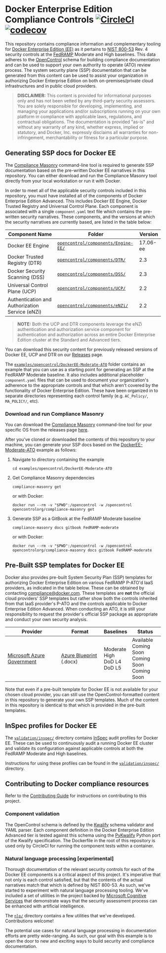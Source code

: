 # Docker Enterprise Edition Compliance Controls [![CircleCI](https://circleci.com/gh/docker/compliance/tree/master.svg?style=svg&circle-token=daeaf5acd7ac08000ea727cbf8ec9baa8ded8da4)](https://circleci.com/gh/docker/compliance/tree/master) [![codecov](https://codecov.io/gh/docker/compliance/branch/master/graph/badge.svg?token=WiRPQcno3c)](https://codecov.io/gh/docker/compliance)

This repository contains compliance information and complementary tooling for [Docker Enterprise Edition (EE)](https://www.docker.com/enterprise-edition) as it pertains to [NIST 800-53](https://nvd.nist.gov/800-53) Rev. 4 security controls at the [FedRAMP](https://www.fedramp.gov/) Moderate and High baselines. This data adheres to the [OpenControl](http://open-control.org/) schema for building compliance documentation and can be used to support your own authority to operate (ATO) review process. The system security plane (SSP) documentation that can be generated from this content can be used to assist your organization in authorizing Docker Enterprise Edition on both on-premises/private cloud infrastructures and in public cloud providers.

> **DISCLAIMER:** This content is provided for informational purposes only and has not been vetted by any third-party security assessors. You are solely responsible for developing, implementing, and managing your applications and/or subscriptions running on your own platform in compliance with applicable laws, regulations, and contractual obligations. The documentation is provided "as-is" and without any warranty of any kind, whether express, implied or statutory, and Docker, Inc. expressly disclaims all warranties for non-infringement, merchantability or fitness for a particular purpose.

## Generating SSP docs for Docker EE

The [Compliance Masonry](https://github.com/opencontrol/compliance-masonry/) command-line tool is required to generate SSP documentation based on the pre-written Docker EE narratives in this repository. You can either download and run the Compliance Masonry tool directly from your local workstation or run it with Docker.

In order to meet all of the applicable security controls included in this repository, you must have installed all of the components of Docker Enterprise Edition Advanced. This includes Docker EE Engine, Docker Trusted Registry and Universal Control Plane. Each component is associated with a single `component.yaml` text file which contains the pre-written security narratives. These components, and the versions at which the security narratives are currently based, are listed in the table below:

|Component Name|Folder|Version|
|--------------|------|-------|
|Docker EE Engine|[`opencontrol/components/Engine-EE/`](opencontrol/components/Engine-EE)|17.06-ee|
|Docker Trusted Registry (DTR)|[`opencontrol/components/DTR/`](opencontrol/components/DTR)|2.3|
|Docker Security Scanning (DSS)|[`opencontrol/components/DSS/`](opencontrol/components/DSS)|2.3|
|Universal Control Plane (UCP)|[`opencontrol/components/UCP/`](opencontrol/components/UCP)|2.2|
|Authentication and Authorization Service (eNZi)|[`opencontrol/components/eNZi/`](opencontrol/components/eNZi)|2.2|

> **NOTE:** Both the UCP and DTR components leverage the eNZi authentication and authorization service component for authentication and authorization across an entire Docker Enterprise Edition cluster at the Standard and Advanced tiers.

You can download this security content for previously released versions of Docker EE, UCP and DTR on our [Releases](https://github.com/docker/compliance/releases) page.

The [`examples/opencontrol/DockerEE-Moderate-ATO`](examples/opencontrol/DockerEE-Moderate-ATO) folder contains an example that you can use as a starting point for generating an SSP at the FedRAMP Moderate baseline. It also includes additional placeholder `component.yaml` files that can be used to document your organization's adherence to the appropriate controls and that which aren't covered by the functionality of Docker Enterprise Edition. These have been organized in to separate directories representing each control family (e.g. `AC_Policy/`, `MA_POLICY/`, etc).

### Download and run Compliance Masonry

You can download the [Compliance Masonry](https://github.com/opencontrol/compliance-masonry/) command-line tool for your specific OS from the releases page [here](https://github.com/opencontrol/compliance-masonry/releases).

After you've cloned or downloaded the contents of this repository to your machine, you can generate your SSP docs based on the [DockerEE-Moderate-ATO](examples/opencontrol/DockerEE-Moderate-ATO) example as follows:

1. Navigate to directory containing the example

    `cd examples/opencontrol/DockerEE-Moderate-ATO`

2. Get Compliance Masonry dependencies

    `compliance-masonry get`

    or with Docker:

    `docker run --rm -v "$PWD":/opencontrol -w /opencontrol opencontrolorg/compliance-masonry get`

3. Generate SSP as a GitBook at the FedRAMP Moderate baseline

    `compliance-masonry docs gitbook FedRAMP-moderate`

    or with Docker:

    `docker run --rm -v "$PWD":/opencontrol -w /opencontrol opencontrolorg/compliance-masonry docs gitbook FedRAMP-moderate`

## Pre-Built SSP templates for Docker EE

Docker also provides pre-built System Security Plan (SSP) templates for authorizing Docker Enterprise Edition on various FedRAMP P-ATO'd IaaS providers, as indicated in the table below. These can be obtained by contacting [compliance@docker.com](mailto:compliance@docker.com). These templates are **not** the official cloud providers' SSP templates but rather show both the controls inherited from that IaaS provider's P-ATO and the controls applicable to Docker Enterprise Edition Advanced. When conducting an ATO, it is still your responsibility to request the provider's official SSP package as appropriate and conduct your own security analysis.

|Provider|Format|Baselines|Status|
|--------|------|---------|------|
|[Microsoft Azure Government](https://azure.microsoft.com/en-us/overview/clouds/government/)|[Azure Blueprint](https://docs.microsoft.com/en-us/azure/azure-government/documentation-government-plan-compliance) (.docx)|Moderate<br>High<br>DoD L4<br>DoD L5|Available<br>Coming Soon<br>Coming Soon<br>Coming Soon|

Note that even if a pre-built template for Docker EE is not available for your chosen cloud provider, you can still use the OpenControl-formatted content in this repository to generate your own SSP templates. Much of the content in this repository is identical to that which is provided in the pre-built templates.

## InSpec profiles for Docker EE

The [`validation/inspec/`](validation/inspec/) directory contains [InSpec](https://inspec.io) audit profiles for Docker EE. These can be used to continuously audit a running Docker EE cluster and validate its configuration against applicable controls at both the FedRAMP Moderate and High baselines.

Instructions for using these profiles can be found in the [`validation/inspec/`](validation/inspec) directory.

## Contributing to Docker compliance resources

Refer to the [Contributing Guide](CONTRIBUTING.md) for instructions on contributing to this project.

### Component validation

The OpenControl schema is defined by the [Kwalify](http://www.kuwata-lab.com/kwalify/) schema validator and YAML parser. Each component definition in the Docker Enterprise Edition Advanced tier is tested against this schema using the [PyKwalify](https://github.com/Grokzen/pykwalify) Python port of the Kwalify specification. The Dockerfile in the root of this repository is used only by CircleCI for running the component tests within a container.

### Natural language processing [experimental]

Thorough documentation of the relevant security controls for each of the Docker EE components is a critical aspect of this project. It's imperative that not only is each control satisfied, but that the contents of the actual narratives match that which is defined by NIST 800-53. As such, we've started to experiment with natural language processing tooling. We've included a set of utilities in the project backed by [Microsoft Cognitive Services](https://www.microsoft.com/cognitive-services) that demonstrate ways that the security assessment process can be enhanced with artificial intelligence.

The [`nlp/`](nlp) directory contains a few utilities that we've developed. Contributions welcome!

The potential use cases for natural language processing in documentation efforts are pretty wide-ranging. As such, our goal with this example is to open the door to new and exciting ways to build security and compliance documentation.
